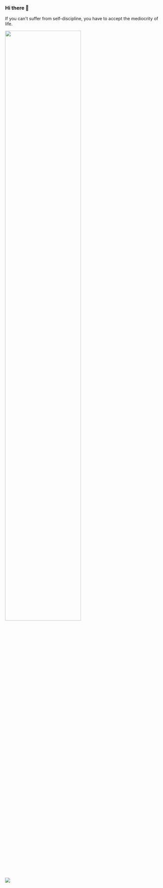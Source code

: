 ### Hi there 👋
If you can't suffer from self-discipline, you have to accept the mediocrity of life.
<div>
  <img src="https://cdn.jsdelivr.net/gh/nindle/nindle/metrics.svg" width="70%" />
</div>

![](https://komarev.com/ghpvc/?username=nindle&color=red)
